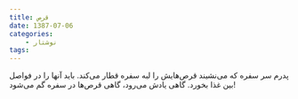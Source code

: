 ```yaml
---
title: قرص
date: 1387-07-06
categories:
    - نوشتار
tags:
---
```


پدرم سر سفره که می‌نشیند قرص‌هایش را لبه سفره قطار می‌کند. باید آنها را در فواصل بین غذا بخورد. گاهی یادش می‌رود، گاهی قرص‌ها در سفره گم می‌شود!
